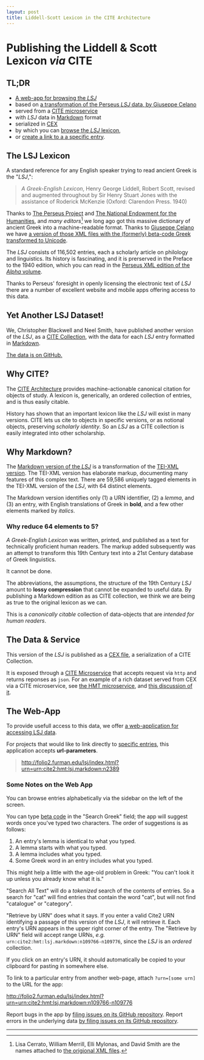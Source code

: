 ```yaml
---
layout: post
title: Liddell-Scott Lexicon in the CITE Architecture
---
```


# Publishing the Liddell & Scott Lexicon *via* CITE

## TL;DR

- [A web-app for browsing the *LSJ*](http://folio2.furman.edu/lsj/)
- based on [a transformation of the Perseus *LSJ* data, by Giuseppe Celano](https://github.com/gcelano/LSJ_GreekUnicode)
- served from a [CITE microservice](https://github.com/cite-architecture/scs-akka)
- with *LSJ* data in [Markdown](https://daringfireball.net/projects/markdown/syntax) format
- serialized in [CEX](https://cite-architecture.github.io/citedx/CEX-spec-3.0.1/)
- by which you can [browse the *LSJ* lexicon](http://folio2.furman.edu/lsj/index.html),
- or [create a link to a a specific entry](http://folio2.furman.edu/lsj/index.html?urn=urn:cite2:hmt:lsj.markdown:n42827).

## The LSJ Lexicon

A standard reference for any English speaker trying to read ancient Greek is the "*LSJ*,":

> *A Greek-English Lexicon*, Henry George Liddell, Robert Scott, revised and augmented throughout by Sir Henry Stuart Jones with the assistance of Roderick McKenzie (Oxford: Clarendon Press. 1940)

Thanks to [The Perseus Project](http://www.perseus.tufts.edu/hopper/text?doc=Perseus%3atext%3a1999.04.0057) and [The National Endowment for the Humanities](https://www.neh.gov), and *many editors*[^editors] we long ago got this massive dictionary of ancient Greek into a machine-readable format. Thanks to [Giuseppe Celano](https://github.com/gcelano/LSJ_GreekUnicode) we have [a version of those XML files with the (formerly) beta-code Greek transformed to Unicode](https://github.com/gcelano/LSJ_GreekUnicode).

The *LSJ* consists of 116,502 entries, each a scholarly article on philology and linguistics. Its history is fascinating, and it is prerserved in the Preface to the 1940 edition, which you can read in the [Perseus XML edition of the *Alpha* volume](https://raw.githubusercontent.com/gcelano/LSJ_GreekUnicode/master/grc.lsj.perseus-eng1.xml).

Thanks to Perseus' foresight in openly licensing the electronic text of *LSJ* there are a number of excellent website and mobile apps offering access to this data.

## Yet Another LSJ Dataset!

We, Christopher Blackwell and Neel Smith, have published another version of the *LSJ*, as a [CITE Collection](http://cite-architecture.github.io/cite2/), with the data for each *LSJ* entry formatted in [Markdown](https://daringfireball.net/projects/markdown/syntax).

[The data is on GitHub.](https://github.com/Eumaeus/cite_lsj_cex)

## Why CITE?

The [CITE Architecture](https://cite-architecture.github.io) provides machine-actionable canonical citation for objects of study. A lexicon is, generically, an ordered collection of entries, and is thus easily citable.  

History has shown that an important lexicon like the *LSJ* will exist in many versions. CITE lets us cite to objects in specific versions, or as notional objects, preserving *scholarly identity*. So an *LSJ* as a CITE collection is easily integrated into other scholarship.

## Why Markdown?

The [Markdown version of the *LSJ*](https://github.com/Eumaeus/cite_lsj_cex) is a transformation of the [TEI-XML version](https://github.com/gcelano/LSJ_GreekUnicode). The TEI-XML version has elaborate markup, documenting many features of this complex text. There are 59,586 uniquely tagged elements in the TEI-XML version of the *LSJ*, with 64 distinct elements.

The Markdown version identifies only (1) a URN identifier, (2) a *lemma*, and (3) an entry, with English translations of Greek in **bold**, and a few other elements marked by *italics*.

### Why reduce 64 elements to 5?

*A Greek-English Lexicon* was written, printed, and published as a text for technically proficient human readers. The markup added subsequently was an attempt to transform this 19th Century text into a 21st Century database of Greek linguistics.

It cannot be done. 

The abbreviations, the assumptions, the structure of the 19th Century *LSJ* amount to **lossy compression** that cannot be expanded to useful data. By publishing a Markdown edition as as CITE collection, we think we are being as true to the original lexicon as we can.

This is a *canonically citable* collection of data-objects that are *intended for human readers*.

## The Data & Service

This version of the *LSJ* is published as a [CEX file](https://github.com/Eumaeus/cite_lsj_cex), a serialization of a CITE Collection. 

It is exposed through a [CITE Microservice](https://github.com/cite-architecture/scs-akka) that accepts request via `http` and returns reponses as `json`. For an example of a rich dataset served from CEX via a CITE microservice, see [the HMT microservice](http://beta.hpcc.uh.edu/hmt/hmt-microservice/), and [this discussion of it](https://homermultitext.blogspot.com/2018/10/access-to-hmt-facsimiles.html).

## The Web-App

To provide usefull access to this data, we offer [a web-application for accessing LSJ data](http://folio2.furman.edu/lsj/index.html). 

For projects that would like to link directly to [specific entries](http://folio2.furman.edu/lsj/index.html?urn=urn:cite2:hmt:lsj.markdown:n2389), this application accepts **url-parameters**. 

> <http://folio2.furman.edu/lsj/index.html?urn=urn:cite2:hmt:lsj.markdown:n2389>

### Some Notes on the Web App

You can browse entries alphabetically via the sidebar on the left of the screen.

You can type [beta code](https://en.wikipedia.org/wiki/Beta_Code) in the "Search Greek" field; the app will suggest words once you've typed two characters. The order of suggestions is as follows:

1. An entry's lemma is identical to what you typed.
1. A lemma starts with what you typed.
1. A lemma includes what you typed.
1. Some Greek word in an entry includes what you typed.

This might help a little with the age-old problem in Greek: "You can't look it up unless you already know what it is."

"Search All Text" will do a *tokenized* search of the contents of entries. So a search for "cat" will find entries that contain the word "cat", but will not find "catalogue" or "category".

"Retrieve by URN" does what it says. If you enter a valid Cite2 URN identifying a passage of this version of the *LSJ*, it will retrieve it. Each entry's URN appears in the upper right corner of the entry. The "Retrieve by URN" field will accept range URNs, *e.g.* `urn:cite2:hmt:lsj.markdown:n109766-n109776`, since the *LSJ* is an *ordered* collection.

If you click on an entry's URN, it should automatically be copied to your clipboard for pasting in somewhere else.

To link to a particular entry from another web-page, attach `?urn=[some urn]` to the URL for the app:

<http://folio2.furman.edu/lsj/index.html?urn=urn:cite2:hmt:lsj.markdown:n109766-n109776>

Report bugs in the app by [filing issues on its GitHub repository](https://github.com/Eumaeus/cite-lsj-browser/issues). Report errors in the underlying data [by filing issues on its GitHub repository](https://github.com/Eumaeus/cite_lsj_cex/issues).

-----


[^editors]: Lisa Cerrato, William Merrill, Elli Mylonas, and David Smith are the names attached to [the origional XML files]().


